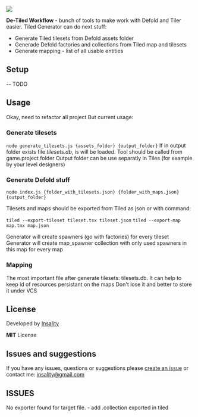 [![](detiled_logo)](https://insality.github.io/detiled/)

**De-Tiled Workflow** - bunch of tools to make work with Defold and Tiler easier.
Tiled Generator can do next stuff:

- Generate Tiled tilesets from Defold assets folder
- Generade Defold factories and collections from Tiled map and tilesets
- Generate mapping - list of all usable entities

## Setup

-- TODO

## Usage

Okay, need to refactor all project
But current usage:

### Generate tilesets

`node generate_tilesets.js {assets_folder} {output_folder}`
If in output folder exists file *tilesets.db*, is will be loaded.
Tool should be called from game.project folder
Output folder can be use separatly in Tiles (for example by your level designers)


### Generate Defold stuff

`node index.js {folder_with_tilesets.json} {folder_with_maps.json} {output_folder}`


Tilesets and maps should be exported from Tiled as json
or with command:

`tiled --export-tileset tileset.tsx tileset.json`
`tiled --export-map map.tmx map.json`

Generator will create spawners (go with factories) for every tileset
Generator will create map_spawner collection with only used spawners in this map for every map


### Mapping
The most important file after generate tilesets: tilesets.db. It can help to keep id of resources persistant on the maps
Don't lose it and better to store it under VCS


## License

Developed by [Insality](https://github.com/Insality)

**MIT** License


## Issues and suggestions

If you have any issues, questions or suggestions please [create an issue](https://github.com/Insality/defold-tiled-generator/issues) or contact me: [insality@gmail.com](mailto:insality@gmail.com)


## ISSUES
No exporter found for target file. - add .collection exported in tiled
